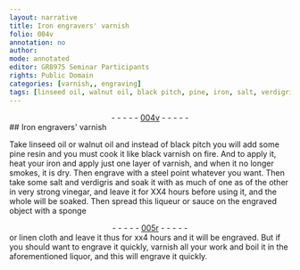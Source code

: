 ```yaml
---
layout: narrative
title: Iron engravers' varnish
folio: 004v
annotation: no
author:
mode: annotated
editor: GR8975 Seminar Participants
rights: Public Domain
categories: [varnish,, engraving]
tags: [linseed oil, walnut oil, black pitch, pine, iron, salt, verdigris, vinegar]
---
```


 <div class="folio" align="center">- - - - - <a href="http://gallica.bnf.fr/ark:/12148/btv1b10500001g/f14.image" target="_blank">004v</a> - - - - - </div> 
## <span class="profession">Iron engravers</span>' varnish

 
 <span class="activity"></span> <span class="activity"></span> Take <span class="material">linseed oil</span> or <span class="material">walnut oil</span> and instead of <span class="material">black pitch</span> you will add some <span class="material_format"><span class="material">pine</span> resin</span> and you must cook it like black varnish on <span class="tool">fire</span>. And to apply it, heat your <span class="material">iron</span> and apply just one layer of varnish, and when it no longer smokes, it is dry. Then engrave with a <span class="tool">steel point</span> whatever you want. Then take some <span class="material">salt</span> and <span class="material">verdigris</span> and soak it with <span class="unit">as much of one as of the other</span> in <span class="material_format">very strong <span class="material">vinegar</span></span>, and leave it for <span class="time">XX4 hours</span> before using it, and the whole will be soaked. Then spread this liqueur or sauce on the engraved object with a <span class="tool">sponge</span> 
 <div class="folio" align="center">- - - - - <a href="http://gallica.bnf.fr/ark:/12148/btv1b10500001g/f15.image" target="_blank">005r</a> - - - - - </div> 
  or <span class="tool">linen cloth</span> and leave it thus for <span class="time">xx4 hours</span> and it will be engraved. But if you should want to engrave it quickly, varnish all your work and boil it in the aforementioned liquor, and this will engrave it quickly. 
 